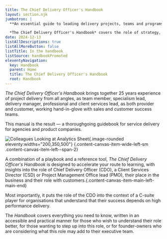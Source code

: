 ```yaml
---
title: The Chief Delivery Officer's Handbook
layout: section.njk
jumbotron: |
  **An essential guide to leading delivery projects, teams and programs for agencies, client service businesses and SaaS product companies, with insights and guidance for professional services directors, client services directors, and other delivery principal roles.**

  *The Chief Delivery Officer's Handbook* covers the role of strategy, management and leadership for project delivery for clients within the expectations of ambitious organisations. It also covers how the CDO fits in the context of the c-suite, supporting internal and external stakeholders.{.smaller .margin-block-start-vlg}
date: 2024-12-13
listAllDescriptions: true
listAllMoreButton: false
listTitle: In the handbook
listSource: handbookPromoted
eleventyNavigation:
  key: Handbook
  parent: Home
  title: The Chief Delivery Officer's Handbook
  root: Handbook
---
```


*The Chief Delivery Officer's Handbook* brings together 25 years experience of project delivery from all angles, as team member, specialism lead, delivery manager, professional and client services lead, as both provider and customer, working hand-in-glove with sales and customer success teams.

This manual is the result — a thoroughgoing guidebook for service delivery for agencies and product companies.

![Colleagues Looking at Analytics Sheet](/public/images/source/pexels-fauxels-3183153.jpg){.image-rounded eleventy:widths="200,350,500"}
{.content-canvas-item-wide-left-sm .content-canvas-item-left--span-2}

A combination of a playbook and a reference tool, *The Chief Delivery Officer's Handbook* is designed to accelerate your route to learning, with insights into the role of Chief Delivery Officer (CDO), a Client Services Director (CSD) or Project Management Office lead (PMO), their place in the business and their role with customers.{.content-canvas-item-main-left-main-end}

Most importantly, it puts the role of the CDO into the context of a C-suite player for organisations that understand that their success depends on high performance delivery.

The *Handbook* covers everything you need to know, written in an accessible and practical manner for those who wish to understand their role better, for those wanting to step up into this role, or for founder-owners who are considering what this role may add to their executive team.
